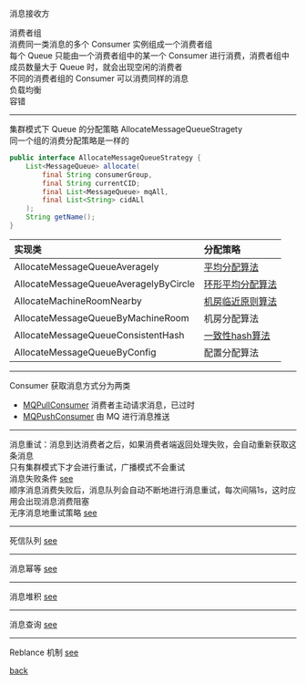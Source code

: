 消息接收方  

消费者组  
消费同一类消息的多个 Consumer 实例组成一个消费者组  
每个 Queue 只能由一个消费者组中的某一个 Consumer 进行消费，消费者组中成员数量大于 Queue 时，就会出现空闲的消费者  
不同的消费者组的 Consumer 可以消费同样的消息  
负载均衡  
容错  

---  

集群模式下 Queue 的分配策略 AllocateMessageQueueStragety  
同一个组的消费分配策略是一样的  

```Java
public interface AllocateMessageQueueStrategy {
    List<MessageQueue> allocate(
        final String consumerGroup,
        final String currentCID;
        final List<MessageQueue> mqAll,
        final List<String> cidALl
    );
    String getName();
}
```

| 实现类 | 分配策略 |
| :- | :- |
| AllocateMessageQueueAveragely | [平均分配算法](16/1.md) |
| AllocateMessageQueueAveragelyByCircle | [环形平均分配算法](16/2.md) |
| AllocateMachineRoomNearby | [机房临近原则算法](16/3.md) |
| AllocateMessageQueueByMachineRoom | 机房分配算法 |
| AllocateMessageQueueConsistentHash | [一致性hash算法](16/4.md) |
| AllocateMessageQueueByConfig | 配置分配算法 |

---  

Consumer 获取消息方式分为两类  
- [MQPullConsumer](16/5.md) 消费者主动请求消息，已过时  
- [MQPushConsumer](16/6.md) 由 MQ 进行消息推送  

---  

消息重试：消息到达消费者之后，如果消费者端返回处理失败，会自动重新获取这条消息  
只有集群模式下才会进行重试，广播模式不会重试  
消息失败条件 [see](16/7.md)  
顺序消息消费失败后，消息队列会自动不断地进行消息重试，每次间隔1s，这时应用会出现消息消费阻塞  
无序消息地重试策略 [see](16/8.md)  

---

死信队列 [see](16/9.md)  

---

消息幂等 [see](16/10.md)  

---

消息堆积 [see](16/11.md)  

---

消息查询 [see](16/12.md)  

---

Reblance 机制 [see](16/13.md)  

[back](../14.md)  